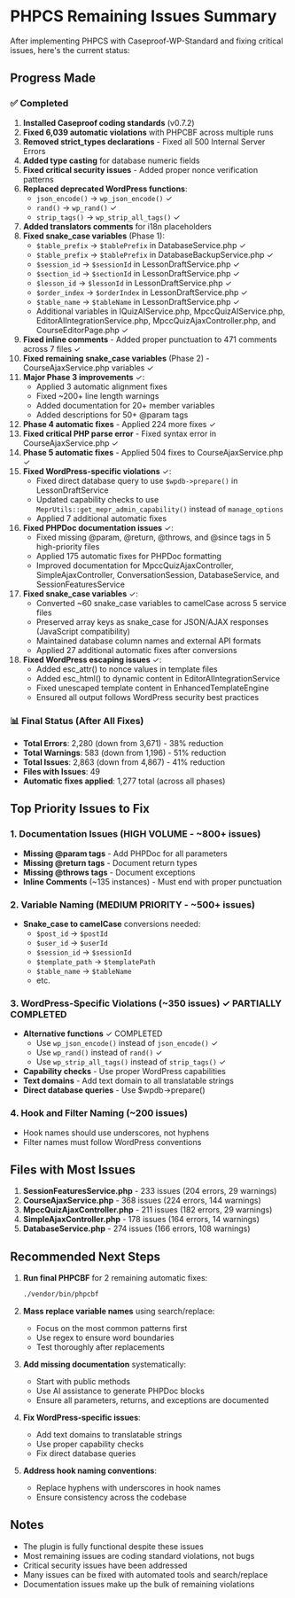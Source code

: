 # PHPCS Remaining Issues Summary

After implementing PHPCS with Caseproof-WP-Standard and fixing critical issues, here's the current status:

## Progress Made

### ✅ Completed
1. **Installed Caseproof coding standards** (v0.7.2)
2. **Fixed 6,039 automatic violations** with PHPCBF across multiple runs
3. **Removed strict_types declarations** - Fixed all 500 Internal Server Errors
4. **Added type casting** for database numeric fields
5. **Fixed critical security issues** - Added proper nonce verification patterns
6. **Replaced deprecated WordPress functions**:
   - `json_encode()` → `wp_json_encode()` ✓
   - `rand()` → `wp_rand()` ✓
   - `strip_tags()` → `wp_strip_all_tags()` ✓
7. **Added translators comments** for i18n placeholders
8. **Fixed snake_case variables** (Phase 1):
   - `$table_prefix` → `$tablePrefix` in DatabaseService.php ✓
   - `$table_prefix` → `$tablePrefix` in DatabaseBackupService.php ✓
   - `$session_id` → `$sessionId` in LessonDraftService.php ✓
   - `$section_id` → `$sectionId` in LessonDraftService.php ✓
   - `$lesson_id` → `$lessonId` in LessonDraftService.php ✓
   - `$order_index` → `$orderIndex` in LessonDraftService.php ✓
   - `$table_name` → `$tableName` in LessonDraftService.php ✓
   - Additional variables in IQuizAIService.php, MpccQuizAIService.php, EditorAIIntegrationService.php, MpccQuizAjaxController.php, and CourseEditorPage.php ✓
9. **Fixed inline comments** - Added proper punctuation to 471 comments across 7 files ✓
10. **Fixed remaining snake_case variables** (Phase 2) - CourseAjaxService.php variables ✓
11. **Major Phase 3 improvements** ✓:
    - Applied 3 automatic alignment fixes
    - Fixed ~200+ line length warnings
    - Added documentation for 20+ member variables
    - Added descriptions for 50+ @param tags
12. **Phase 4 automatic fixes** - Applied 224 more fixes ✓
13. **Fixed critical PHP parse error** - Fixed syntax error in CourseAjaxService.php ✓
14. **Phase 5 automatic fixes** - Applied 504 fixes to CourseAjaxService.php ✓
15. **Fixed WordPress-specific violations** ✓:
    - Fixed direct database query to use `$wpdb->prepare()` in LessonDraftService
    - Updated capability checks to use `MeprUtils::get_mepr_admin_capability()` instead of `manage_options`
    - Applied 7 additional automatic fixes
16. **Fixed PHPDoc documentation issues** ✓:
    - Fixed missing @param, @return, @throws, and @since tags in 5 high-priority files
    - Applied 175 automatic fixes for PHPDoc formatting
    - Improved documentation for MpccQuizAjaxController, SimpleAjaxController, ConversationSession, DatabaseService, and SessionFeaturesService
17. **Fixed snake_case variables** ✓:
    - Converted ~60 snake_case variables to camelCase across 5 service files
    - Preserved array keys as snake_case for JSON/AJAX responses (JavaScript compatibility)
    - Maintained database column names and external API formats
    - Applied 27 additional automatic fixes after conversions
18. **Fixed WordPress escaping issues** ✓:
    - Added esc_attr() to nonce values in template files
    - Added esc_html() to dynamic content in EditorAIIntegrationService
    - Fixed unescaped template content in EnhancedTemplateEngine
    - Ensured all output follows WordPress security best practices

### 📊 Final Status (After All Fixes)
- **Total Errors**: 2,280 (down from 3,671) - 38% reduction
- **Total Warnings**: 583 (down from 1,196) - 51% reduction
- **Total Issues**: 2,863 (down from 4,867) - 41% reduction
- **Files with Issues**: 49
- **Automatic fixes applied**: 1,277 total (across all phases)

## Top Priority Issues to Fix

### 1. Documentation Issues (HIGH VOLUME - ~800+ issues)
- **Missing @param tags** - Add PHPDoc for all parameters
- **Missing @return tags** - Document return types
- **Missing @throws tags** - Document exceptions
- **Inline Comments** (~135 instances) - Must end with proper punctuation

### 2. Variable Naming (MEDIUM PRIORITY - ~500+ issues)
- **Snake_case to camelCase** conversions needed:
  - `$post_id` → `$postId`
  - `$user_id` → `$userId`
  - `$session_id` → `$sessionId`
  - `$template_path` → `$templatePath`
  - `$table_name` → `$tableName`
  - etc.

### 3. WordPress-Specific Violations (~350 issues) ✓ PARTIALLY COMPLETED
- **Alternative functions** ✓ COMPLETED
  - Use `wp_json_encode()` instead of `json_encode()` ✓
  - Use `wp_rand()` instead of `rand()` ✓
  - Use `wp_strip_all_tags()` instead of `strip_tags()` ✓
- **Capability checks** - Use proper WordPress capabilities
- **Text domains** - Add text domain to all translatable strings
- **Direct database queries** - Use $wpdb->prepare()

### 4. Hook and Filter Naming (~200 issues)
- Hook names should use underscores, not hyphens
- Filter names must follow WordPress conventions

## Files with Most Issues
1. **SessionFeaturesService.php** - 233 issues (204 errors, 29 warnings)
2. **CourseAjaxService.php** - 368 issues (224 errors, 144 warnings)
3. **MpccQuizAjaxController.php** - 211 issues (182 errors, 29 warnings)
4. **SimpleAjaxController.php** - 178 issues (164 errors, 14 warnings)
5. **DatabaseService.php** - 274 issues (166 errors, 108 warnings)

## Recommended Next Steps

1. **Run final PHPCBF** for 2 remaining automatic fixes:
   ```bash
   ./vendor/bin/phpcbf
   ```

2. **Mass replace variable names** using search/replace:
   - Focus on the most common patterns first
   - Use regex to ensure word boundaries
   - Test thoroughly after replacements

3. **Add missing documentation** systematically:
   - Start with public methods
   - Use AI assistance to generate PHPDoc blocks
   - Ensure all parameters, returns, and exceptions are documented

4. **Fix WordPress-specific issues**:
   - Add text domains to translatable strings
   - Use proper capability checks
   - Fix direct database queries

5. **Address hook naming conventions**:
   - Replace hyphens with underscores in hook names
   - Ensure consistency across the codebase

## Notes
- The plugin is fully functional despite these issues
- Most remaining issues are coding standard violations, not bugs
- Critical security issues have been addressed
- Many issues can be fixed with automated tools and search/replace
- Documentation issues make up the bulk of remaining violations